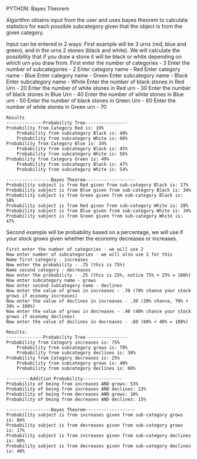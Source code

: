 PYTHON: Bayes Theorem

  Algorithm obtains input from the user and uses bayes theorem to calculate statistics for each possible
  subcategory given that the object is from the given category.
  
  Input can be entered in 2 ways:
  First example will be 3 urns (red, blue and green), and in the urns 2 stones (black and white). We will calculate
  the possibility that if you draw a stone it will be black or white depending on which urn you draw from.
    First enter the number of categories - 3
    Enter the number of subcategories - 2
    Enter category name - Red
    Enter category name - Blue
    Enter category name - Green
    Enter subcategory name - Black
    Enter subcategory name - White
    Enter the number of black stones in Red Urn - 20
    Enter the number of white stones in Red urn - 30
    Enter the number of black stones in Blue Urn - 40
    Enter the number of white stones in Blue urn - 50
    Enter the number of black stones in Green Urn - 60
    Enter the number of white stones in Green urn - 70
    
    Results
    --------------Probability Tree----------------
    Probability from Category Red is: 19%
        Probability from subcategory Black is: 40%
        Probability from subcategory White is: 60%
    Probability from Category Blue is: 34%
        Probability from subcategory Black is: 45%
        Probability from subcategory White is: 56%
    Probability from Category Green is: 49%
        Probability from subcategory Black is: 47%
        Probability from subcategory White is: 54%

    -----------------Bayes Theorem-------------------
    Probability subject is from Red given from sub-category Black is: 17%
    Probability subject is from Blue given from sub-category Black is: 34%
    Probability subject is from Green given from sub-category Black is: 50%
    Probability subject is from Red given from sub-category White is: 20%
    Probability subject is from Blue given from sub-category White is: 34%
    Probability subject is from Green given from sub-category White is: 47%
    
  Second example will be probability based on a percentage, we will use if your stock grows given whether
  the economy decreases or increases.
  
    First enter the number of categories - we will use 2
    Now enter number of subcategories - we will also use 2 for this
    Name first category - increases
    Now enter the probability - .75 (this is 75%)
    Name second category - decreases
    Now enter the probability - .25 (this is 25%, notice 75% + 25% = 100%)
    Now enter subcategory name - grows
    Now enter second subcategory name - declines
    Now enter the value of grows in increases - .70 (70% chance your stock grows if economy increases)
    Now enter the value of declines in increases - .30 (30% chance, 70% + 30% = 100%)
    Now enter the value of grows in decreases - .40 (40% chance your stock grows if economy declines)
    Now enter the value of declines in decreases - .60 (60% + 40% = 100%)
    
    Results:
    --------------Probability Tree----------------
    Probability from Category increases is: 75%
        Probability from subcategory grows is: 70%
        Probability from subcategory declines is: 30%
    Probability from Category decreases is: 25%
        Probability from subcategory grows is: 40%
        Probability from subcategory declines is: 60%

    ---------Addition Probability---------------
    Probability of being from increases AND grows: 53%
    Probability of being from increases AND declines: 23%
    Probability of being from decreases AND grows: 10%
    Probability of being from decreases AND declines: 15%

    -----------------Bayes Theorem-------------------
    Probability subject is from increases given from sub-category grows is: 84%
    Probability subject is from decreases given from sub-category grows is: 17%
    Probability subject is from increases given from sub-category declines is: 60%
    Probability subject is from decreases given from sub-category declines is: 40%
